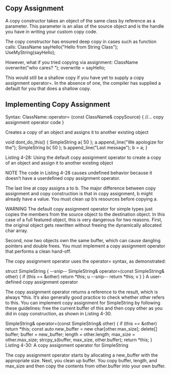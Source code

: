 ## Copy Assignment
A copy constructor takes an object of the same class by reference as a parameter. This parameter is an alias of the source object and is the handle you have in writing your custom copy code.

The copy constructor has ensured deep copy in cases such as function calls:
ClassName sayHello("Hello from String Class");
UseMyString(sayHello);

However, what if you tried copying via assignment:
ClassName overwrite("who cares? ");
overwrite = sayHello;

This would still be a shallow copy if you have yet to supply a copy assignment operator=. In the absence of one, the compiler has supplied a default for you that does a shallow copy.


## Implementing Copy Assignment

Syntax:
ClassName::operator= (const ClassName& copySource)
{
//... copy assignment operator code
}



Creates a copy of an object and assigns it to another existing object

void dont_do_this() {
  SimpleString a{ 50 };
  a.append_line("We apologize for the");
  SimpleString b{ 50 };
  b.append_line("Last message");
  b = a;
}

Listing 4-28: Using the default copy assignment operator to create a copy of an object and assign it to another existing object

NOTE
The code in Listing 4-28 causes undefined behavior because it doesn’t have a userdefined copy assignment operator.

The last line at copy assigns a to b.
The major difference between copy assignment and copy construction is that in copy assignment, b might already have a value. You must clean up b’s resources before copying a.

WARNING
The default copy assignment operator for simple types just copies the members from the source object to the destination object. In this case of a full featured object, this is very dangerous for two reasons.
First, the original object gets rewritten without freeing the dynamically allocated char array.

Second, now two objects own the same buffer, which can cause dangling pointers and double frees. You must implement a copy assignment operator that performs a clean hand-off.

The copy assignment operator uses the operator= syntax, as demonstrated:

struct SimpleString {
--snip--
SimpleString& operator=(const SimpleString& other) {
if (this == &other) return *this; u
--snip--
return *this; v
}
}
A user-defined copy assignment operator


The copy assignment operator returns a reference to the result, which
is always *this. It’s also generally good practice to check whether other
refers to this.
You can implement copy assignment for SimpleString by following these
guidelines: free the current buffer of this and then copy other as you did in
copy construction, as shown in Listing 4-30.

SimpleString& operator=(const SimpleString& other) {
  if (this == &other) return *this;
const auto new_buffer = new char[other.max_size];
delete[] buffer;
buffer = new_buffer;
length = other.length;
max_size = other.max_size;
strcpy_s(buffer, max_size, other.buffer);
return *this;
}
Listing 4-30: A copy assignment operator for SimpleString

The copy assignment operator starts by allocating a new_buffer with the
appropriate size. Next, you clean up buffer. You copy buffer, length,
and max_size and then copy the contents from other.buffer into your own
buffer.
